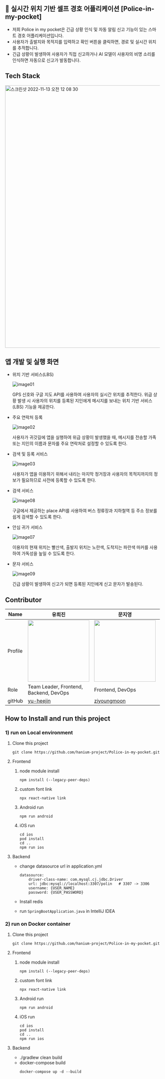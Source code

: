 
## :police_car: 실시간 위치 기반 셀프 경호 어플리케이션 [Police-in-my-pocket]<br/>
- 저희 Police in my pocket은 긴급 상황 인식 및 자동 알림 신고 기능이 있는 스마트 경호 어플리케이션입니다.
- 사용자가 출발지와 목적지를 입력하고 확인 버튼을 클릭하면, 경로 및 실시간 위치를 추적합니다.
- 긴급 상황이 발생하여 사용자가 직접 신고하거나 AI 모델이 사용자의 비명 소리를 인식하면 자동으로 신고가 발동합니다.

## Tech Stack
<img width="852" alt="스크린샷 2022-11-13 오전 12 08 30" src="https://user-images.githubusercontent.com/96467030/201482634-43b6ec56-6745-494f-9f17-149fcae222b8.png">
 
## 앱 개발 및 실행 화면

- 위치 기반 서비스(LBS)

  ![image01](https://user-images.githubusercontent.com/104436038/204981509-aa688713-49c6-4365-ab9d-ed1cc8d8dffc.png)

  GPS 신호와 구글 지도 API를 사용하여 사용자의 실시간 위치를 추적한다. 위급 상황 발생 시 사용자의 위치를 등록된 지인에게 메시지를 보내는 위치 기반 서비스(LBS) 기능을 제공한다.

- 주요 연락처 등록

  ![image02](https://user-images.githubusercontent.com/104436038/204981644-77595564-21a3-447f-9671-abca096f3b5a.png)

  사용자가 귀갓길에 앱을 실행하여 위급 상황이 발생했을 때, 메시지를 전송할 가족 또는 지인의 이름과 문자를 주요 연락처로 설정할 수 있도록 한다. 

- 검색 및 등록 서비스

  ![image03](https://user-images.githubusercontent.com/104436038/204981657-2bfab596-2ddf-4c9b-b047-2f1003ad0a47.png)

  사용자가 앱을 이용하기 위해서 내리는 마지막 정거장과 사용자의 목적지까지의 정보가 필요하므로 사전에 등록할 수 있도록 한다.

- 검색 서비스

  ![image08](https://user-images.githubusercontent.com/104436038/204981750-254b9710-e2a1-4c47-ab4b-97f64dd30123.png)

  구글에서 제공하는 place API를 사용하여 버스 정류장과 지하철역 등 주소 정보를 쉽게 검색할 수 있도록 한다.

- 안심 귀가 서비스

  ![image07](https://user-images.githubusercontent.com/104436038/204981713-62b7ff9a-42f9-411a-a304-2cb2bb1e567e.png)

  이용자의 현재 위치는 빨산색, 출발지 위치는 노란색, 도착지는 파란색 마커를 사용하여 가독성을 높일 수 있도록 한다. 

- 문자 서비스

  ![image09](https://user-images.githubusercontent.com/104436038/204981772-9982111e-a182-46bf-9d88-3fe1a1bef13f.png)

  긴급 상황이 발생하여 신고가 되면 등록된 지인에게 신고 문자가 발송된다.

## Contributor

| Name    | 유희진   |  문지영   | 장세은 |  손효정    |
| ------- | -------| ---------| ----- | -------- |
| Profile | <img width="200px" src="https://avatars.githubusercontent.com/u/96467030?v=4" />   | <img width="200px" src="https://avatars.githubusercontent.com/u/104436038?v=4" />  | <img width="200px" src="https://avatars.githubusercontent.com/u/78543382?v=4"/>    | <img width="200px" src="https://avatars.githubusercontent.com/u/81282601?v=4">  |
| Role    | Team Leader, Frontend, Backend, DevOps  | Frontend, DevOps | Frontend, Backend   | Frontend |
| gitHub  | [yu-heejin](https://github.com/yu-heejin) | [ziyoungmoon](https://github.com/ziyoungmoon)   | [isprogrammingfun](https://github.com/isprogrammingfun)                        | [hyooojing](https://github.com/hyooojing)   |

## How to Install and run this project
### 1) run on Local environment

1. Clone this project
    
    ```
    git clone https://github.com/hanium-project/Police-in-my-pocket.git
    ```
    
2. Frontend
    1. node module install
        
        ```
        npm install (--legacy-peer-deps)
        ```
        
    2. custom font link
        
        ```
        npx react-native link
        
        ```
        
    3. Android run
        
        ```
        npm run android
        
        ```
        
    4. iOS run
        
        ```
        cd ios
        pod install
        cd ..
        npm run ios
        
        ```
        
3. Backend
    - change datasource url in application.yml
        
        ```
        datasource:
            driver-class-name: com.mysql.cj.jdbc.Driver
            url: jdbc:mysql://localhost:3307/polin   # 3307 -> 3306
            username: {USER_NAME}
            password: {USER_PASSWORD}
        ```
        
    - Install redis
    - run `SpringBootApplication.java` in IntelliJ IDEA

### 2) run on Docker container
1. Clone this project
    
    ```
    git clone https://github.com/hanium-project/Police-in-my-pocket.git
    ```
    
2. Frontend
    1. node module install
        
        ```
        npm install (--legacy-peer-deps)
        ```
        
    2. custom font link
        
        ```
        npx react-native link
        ```
        
    3. Android run
        
        ```
        npm run android
        ```
        
    4. iOS run
        ```
        cd ios
        pod install
        cd ..
        npm run ios
        ```
        
3. Backend
    - ./gradlew clean build
    - docker-compose build
        ```
        docker-compose up -d --build
        ```

